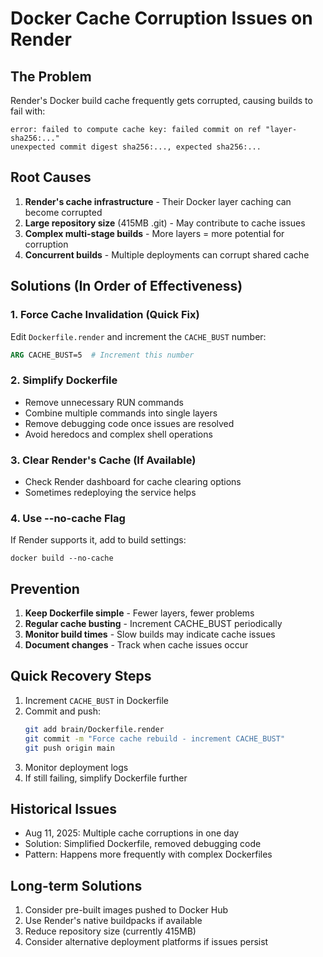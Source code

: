 # Docker Cache Corruption Issues on Render

## The Problem
Render's Docker build cache frequently gets corrupted, causing builds to fail with:
```
error: failed to compute cache key: failed commit on ref "layer-sha256:..."
unexpected commit digest sha256:..., expected sha256:...
```

## Root Causes
1. **Render's cache infrastructure** - Their Docker layer caching can become corrupted
2. **Large repository size** (415MB .git) - May contribute to cache issues
3. **Complex multi-stage builds** - More layers = more potential for corruption
4. **Concurrent builds** - Multiple deployments can corrupt shared cache

## Solutions (In Order of Effectiveness)

### 1. Force Cache Invalidation (Quick Fix)
Edit `Dockerfile.render` and increment the `CACHE_BUST` number:
```dockerfile
ARG CACHE_BUST=5  # Increment this number
```

### 2. Simplify Dockerfile
- Remove unnecessary RUN commands
- Combine multiple commands into single layers
- Remove debugging code once issues are resolved
- Avoid heredocs and complex shell operations

### 3. Clear Render's Cache (If Available)
- Check Render dashboard for cache clearing options
- Sometimes redeploying the service helps

### 4. Use --no-cache Flag
If Render supports it, add to build settings:
```
docker build --no-cache
```

## Prevention
1. **Keep Dockerfile simple** - Fewer layers, fewer problems
2. **Regular cache busting** - Increment CACHE_BUST periodically
3. **Monitor build times** - Slow builds may indicate cache issues
4. **Document changes** - Track when cache issues occur

## Quick Recovery Steps
1. Increment `CACHE_BUST` in Dockerfile
2. Commit and push:
   ```bash
   git add brain/Dockerfile.render
   git commit -m "Force cache rebuild - increment CACHE_BUST"
   git push origin main
   ```
3. Monitor deployment logs
4. If still failing, simplify Dockerfile further

## Historical Issues
- Aug 11, 2025: Multiple cache corruptions in one day
- Solution: Simplified Dockerfile, removed debugging code
- Pattern: Happens more frequently with complex Dockerfiles

## Long-term Solutions
1. Consider pre-built images pushed to Docker Hub
2. Use Render's native buildpacks if available
3. Reduce repository size (currently 415MB)
4. Consider alternative deployment platforms if issues persist



